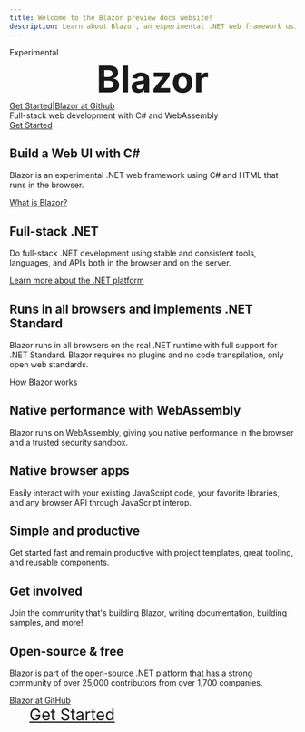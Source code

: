 ```yaml
---
title: Welcome to the Blazor preview docs website!
description: Learn about Blazor, an experimental .NET web framework using C#/Razor and HTML that runs in the browser with WebAssembly.
---
```

<link rel="stylesheet" type="text/css" href="stylesheets/main.css" />
<div class="cr cr-top cr-right cr-sticky cr-green">Experimental</div>
<div class="hero">
  <div class="wrap">
    <div style="text-align:center;font-size:64px">
      <span><strong>Blazor</strong></span>
    </div>
    <div class="buttons-unit-small">
      <a class="version-link" href="/docs/get-started.html">Get Started</a><span>|</span><a class="github-link" href="https://github.com/aspnet/blazor">Blazor at Github</a>
    </div>
    <div class="minitext">
        Full-stack web development with C# and WebAssembly
    </div>
    <div class="buttons-unit">
      <a href="/docs/get-started.html" class="button"><i class="glyphicon glyphicon-send"></i>Get Started</a>
    </div>
  </div>
</div>
<div class="key-section">
  <div class="container">
    <div class="row">
      <div class="col-md-8 col-md-offset-2">
        <i class="glyphicon glyphicon-wrench"></i>
        <section>
          <h2>Build a Web UI with C#</h2>
          <p class="lead">Blazor is an experimental .NET web framework using C# and HTML that runs in the browser.</p>
          <a href="/docs/introduction/faq.html" class="btn btn-primary">What is Blazor?</a>
        </section>
      </div>
    </div>
  </div>
</div>
<div class="counter-key-section">
  <div class="container">
    <div class="row">
      <div class="col-md-8 col-md-offset-2">
        <section>
          <h2>Full-stack .NET</h2>
          <p class="lead">Do full-stack .NET development using stable and consistent tools, languages, and APIs both in the browser and on the server.</p>
          <a href="https://www.microsoft.com/net" class="btn btn-primary">Learn more about the .NET platform</a>
        </section>
        <i class="glyphicon glyphicon-tasks"></i>
      </div>
    </div>
  </div>
</div>
<div class="key-section">
  <div class="container content">
    <div class="row">
      <div class="col-md-8 col-md-offset-2">
        <i class="glyphicon glyphicon-globe"></i>
        <section>
          <h2>Runs in all browsers and implements .NET Standard</h2>
          <p class="lead">Blazor runs in all browsers on the real .NET runtime with full support for .NET Standard. Blazor requires no plugins and no code transpilation, only open web standards.</p>
          <a href="/docs/introduction/index.html" class="btn btn-primary">How Blazor works</a>
        </section>
      </div>
    </div>
  </div>
</div>
<div class="counter-key-section">
  <div class="container">
    <div class="row">
      <div class="col-md-8 col-md-offset-2">
        <section>
          <h2>Native performance with WebAssembly</h2>
          <p class="lead">Blazor runs on WebAssembly, giving you native performance in the browser and a trusted security sandbox.</p>
        </section>
        <i class="glyphicon glyphicon-fire"></i>
      </div>
    </div>
  </div>
</div>
<div class="key-section">
  <div class="container content">
    <div class="row">
      <div class="col-md-8 col-md-offset-2">
        <i class="glyphicon glyphicon-transfer"></i>
        <section>
          <h2>Native browser apps</h2>
          <p class="lead">Easily interact with your existing JavaScript code, your favorite libraries, and any browser API through JavaScript interop.</p>
        </section>
      </div>
    </div>
  </div>
</div>
<div class="counter-key-section">
  <div class="container">
    <div class="row">
      <div class="col-md-8 col-md-offset-2">
        <section>
          <h2>Simple and productive</h2>
          <p class="lead">Get started fast and remain productive with project templates, great tooling, and reusable components.</p>
        </section>
        <i class="glyphicon glyphicon-console"></i>
      </div>
    </div>
  </div>
</div>
<div class="key-section">
  <div class="container content">
    <div class="row">
      <div class="col-md-8 col-md-offset-2">
        <i class="glyphicon glyphicon-user"></i>
        <section>
          <h2>Get involved</h2>
          <p class="lead">Join the community that's building Blazor, writing documentation, building samples, and more!</p>
        </section>
      </div>
    </div>
  </div>
</div>
<div class="counter-key-section">
  <div class="container">
    <div class="row">
      <div class="col-md-8 col-md-offset-2">
        <section>
          <h2>Open-source & free </h2>
          <p class="lead">Blazor is part of the open-source .NET platform that has a strong community of over 25,000 contributors from over 1,700 companies.</p>
          <a href="https://github.com/aspnet/blazor" class="btn btn-primary">Blazor at GitHub</a>
        </section>
        <i class="glyphicon glyphicon-road"></i>
      </div>
    </div>
  </div>
</div>
<div class="container">
  <div class="row">
    <div class="buttons-unit">
      <a href="/docs/get-started.html" class="btn btn-primary" style="font-size:2em;display:inline;padding:15px"><i class="glyphicon glyphicon-send" style="font-size:1em;padding:0 20px 0 0"></i>Get Started</a>
    </div>
  </div>
</div>
